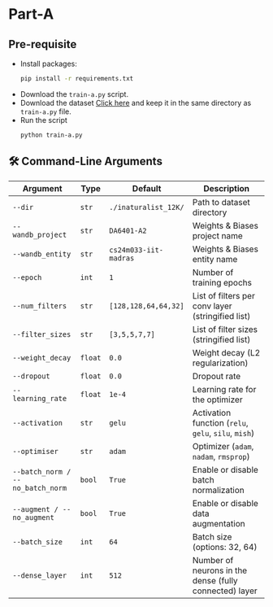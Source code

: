 # Part-A

## Pre-requisite
- Install packages:
  ```bash
  pip install -r requirements.txt
- Download the ``train-a.py`` script.
- Download the dataset [Click here]([URL](https://storage.googleapis.com/wandb_datasets/nature_12K.zip)) and keep it in the same directory as ``train-a.py`` file.
- Run the script
  ```bash
  python train-a.py
## 🛠️ Command-Line Arguments

| Argument              | Type     | Default               | Description                                                   |
|-----------------------|----------|------------------------|---------------------------------------------------------------|
| `--dir`               | `str`    | `./inaturalist_12K/`   | Path to dataset directory                                     |
| `--wandb_project`     | `str`    | `DA6401-A2`            | Weights & Biases project name                                 |
| `--wandb_entity`      | `str`    | `cs24m033-iit-madras`  | Weights & Biases entity name                                  |
| `--epoch`             | `int`    | `1`                    | Number of training epochs                                     |
| `--num_filters`       | `str`    | `[128,128,64,64,32]`   | List of filters per conv layer (stringified list)             |
| `--filter_sizes`      | `str`    | `[3,5,5,7,7]`          | List of filter sizes (stringified list)                       |
| `--weight_decay`      | `float`  | `0.0`                  | Weight decay (L2 regularization)                              |
| `--dropout`           | `float`  | `0.0`                  | Dropout rate                                                  |
| `--learning_rate`     | `float`  | `1e-4`                 | Learning rate for the optimizer                               |
| `--activation`        | `str`    | `gelu`                 | Activation function (`relu`, `gelu`, `silu`, `mish`)          |
| `--optimiser`         | `str`    | `adam`                 | Optimizer (`adam`, `nadam`, `rmsprop`)                        |
| `--batch_norm / --no_batch_norm` | `bool` | `True`        | Enable or disable batch normalization                         |
| `--augment / --no_augment`       | `bool` | `True`        | Enable or disable data augmentation                           |
| `--batch_size`        | `int`    | `64`                   | Batch size (options: 32, 64)                                  |
| `--dense_layer`       | `int`    | `512`                  | Number of neurons in the dense (fully connected) layer        |


